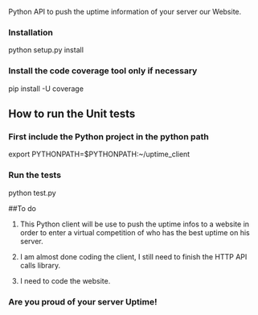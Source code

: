
Python API to push the uptime information of your server our Website.

### Installation
python setup.py install

### Install the code coverage tool only if necessary
pip install -U coverage

## How to run the Unit tests

### First include the Python project in the python path
export PYTHONPATH=$PYTHONPATH:~/uptime_client

### Run the tests
python test.py


##To do

1. This Python client will be use to push the uptime infos to a website in order to enter a virtual
competition of who has the best uptime on his server.

2. I am almost done coding the client, I still need to finish the HTTP API calls library.

3. I need to code the website.

### Are you proud of your server Uptime!